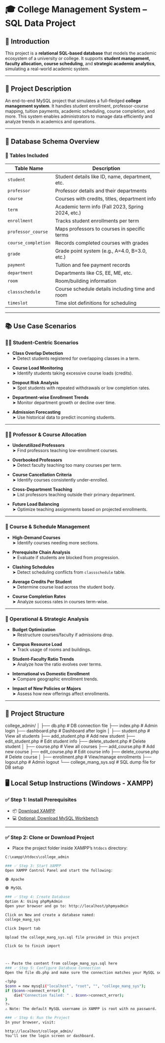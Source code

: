 # 🎓 College Management System – SQL Data Project

## 📌 Introduction
This project is a **relational SQL-based database** that models the academic ecosystem of a university or college. It supports **student management, faculty allocation, course scheduling**, and **strategic academic analytics**, simulating a real-world academic system.

---

## 🧾 Project Description
An end-to-end MySQL project that simulates a full-fledged **college management system**. It handles student enrollment, professor-course mapping, tuition payments, academic scheduling, course completion, and more. This system enables administrators to manage data efficiently and analyze trends in academics and operations.

---

## 🧱 Database Schema Overview

### 🔗 Tables Included

| Table Name         | Description |
|--------------------|-------------|
| `student`          | Student details like ID, name, department, etc. |
| `professor`        | Professor details and their departments |
| `course`           | Courses with credits, titles, department info |
| `term`             | Academic term info (Fall 2023, Spring 2024, etc.) |
| `enrollment`       | Tracks student enrollments per term |
| `professor_course` | Maps professors to courses in specific terms |
| `course_completion`| Records completed courses with grades |
| `grade`            | Grade point system (e.g., A=4.0, B=3.0, etc.) |
| `payment`          | Tuition and fee payment records |
| `department`       | Departments like CS, EE, ME, etc. |
| `room`             | Room/building information |
| `classschedule`    | Course schedule details including time and room |
| `timeslot`         | Time slot definitions for scheduling |

---

## 📚 Use Case Scenarios

### 👩‍🎓 Student-Centric Scenarios
- **Class Overlap Detection**  
  ➤ Detect students registered for overlapping classes in a term.

- **Course Load Monitoring**  
  ➤ Identify students taking excessive course loads (credits).

- **Dropout Risk Analysis**  
  ➤ Spot students with repeated withdrawals or low completion rates.

- **Department-wise Enrollment Trends**  
  ➤ Monitor department growth or decline over time.

- **Admission Forecasting**  
  ➤ Use historical data to predict incoming students.

---

### 👨‍🏫 Professor & Course Allocation
- **Underutilized Professors**  
  ➤ Find professors teaching low-enrollment courses.

- **Overbooked Professors**  
  ➤ Detect faculty teaching too many courses per term.

- **Course Cancellation Criteria**  
  ➤ Identify courses consistently under-enrolled.

- **Cross-Department Teaching**  
  ➤ List professors teaching outside their primary department.

- **Future Load Balancing**  
  ➤ Optimize teaching assignments based on projected enrollments.

---

### 📘 Course & Schedule Management
- **High-Demand Courses**  
  ➤ Identify courses needing more sections.

- **Prerequisite Chain Analysis**  
  ➤ Evaluate if students are blocked from progression.

- **Clashing Schedules**  
  ➤ Detect scheduling conflicts from `classschedule` table.

- **Average Credits Per Student**  
  ➤ Determine course load across the student body.

- **Course Completion Rates**  
  ➤ Analyze success rates in courses term-wise.

---

### 🏫 Operational & Strategic Analysis
- **Budget Optimization**  
  ➤ Restructure courses/faculty if admissions drop.

- **Campus Resource Load**  
  ➤ Track usage of rooms and buildings.

- **Student-Faculty Ratio Trends**  
  ➤ Analyze how the ratio evolves over terms.

- **International vs Domestic Enrollment**  
  ➤ Compare geographic enrollment trends.

- **Impact of New Policies or Majors**  
  ➤ Assess how new offerings affect enrollments.

---

## 📂 Project Structure

college_admin/
│
├── db.php                 # DB connection file
├── index.php              # Admin login
├── dashboard.php          # Dashboard after login
│
├── student.php            # View all students
├── add_student.php        # Add new student
├── edit_student.php       # Edit student info
├── delete_student.php     # Delete student
│
├── course.php             # View all courses
├── add_course.php         # Add new course
├── edit_course.php        # Edit course info
├── delete_course.php      # Delete course
│
├── enrollment.php         # View/manage enrollments
├── logout.php             # Admin logout
└── college_mang_sys.sql   # SQL dump file for DB setup


## 🖥️ Local Setup Instructions (Windows - XAMPP)

### ✅ Step 1: Install Prerequisites

- 📦 [Download XAMPP](https://www.apachefriends.org/index.html)
- 💻 [Optional: Download MySQL Workbench](https://dev.mysql.com/downloads/workbench/)

---

### ✅ Step 2: Clone or Download Project

- Place the project folder inside XAMPP’s `htdocs` directory:

```bash
C:\xampp\htdocs\college_admin

### ✅ Step 3: Start XAMPP
Open XAMPP Control Panel and start the following:

🟢 Apache

🟢 MySQL

### ✅ Step 4: Create Database
Option A: Using phpMyAdmin
Open your browser and go to: http://localhost/phpmyadmin

Click on New and create a database named:
college_mang_sys

Click Import tab

Upload the college_mang_sys.sql file provided in this project

Click Go to finish import



-- Paste the content from college_mang_sys.sql here
### ✅ Step 5: Configure Database Connection
Open the file db.php and make sure the connection matches your MySQL settings:

<?php
$conn = new mysqli("localhost", "root", "", "college_mang_sys");
if ($conn->connect_error) {
    die("Connection failed: " . $conn->connect_error);
}
?>
⚠️ Note: The default MySQL username in XAMPP is root with no password.

### ✅ Step 6: Run the Project
In your browser, visit:

http://localhost/college_admin/
You’ll see the login screen or dashboard.

